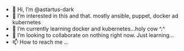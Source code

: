 - 👋 Hi, I’m @astartus-dark
- 👀 I’m interested in this and that. mostly ansible, puppet, docker ad kubernetes
- 🌱 I’m currently learning docker and kubernetes...holy cow ^.^
- 💞️ I’m looking to collaborate on nothing right now. Just learning...
- 📫 How to reach me ...

<!---
astartus-dark/astartus-dark is a ✨ special ✨ repository because its `README.md` (this file) appears on your GitHub profile.
You can click the Preview link to take a look at your changes.
--->
